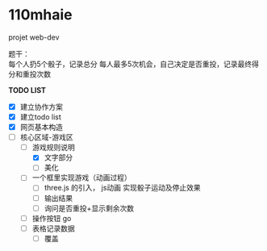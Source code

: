 # 110mhaie
projet web-dev

题干：  
每个人扔5个骰子，记录总分
每人最多5次机会，自己决定是否重投，记录最终得分和重投次数

__TODO LIST__
- [x] 建立协作方案
- [x] 建立todo list
- [x] 网页基本构造
- [ ] 核心区域-游戏区
  - [ ] 游戏规则说明
    - [x] 文字部分
    - [ ] 美化
  - [ ] 一个框里实现游戏（动画过程）
    - [ ] three.js 的引入， js动画 实现骰子运动及停止效果
    - [ ] 输出结果
    - [ ] 询问是否重投+显示剩余次数
  - [ ] 操作按钮 go
  - [ ] 表格记录数据
    - [ ] 覆盖